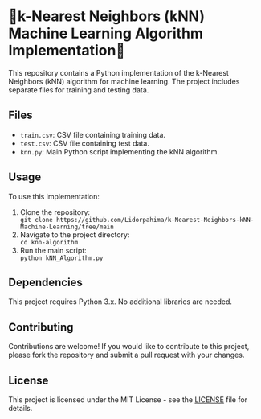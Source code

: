 
</head>
<body>
    <h1>🤖k-Nearest Neighbors (kNN) Machine Learning Algorithm Implementation🤖</h1>
    <p>This repository contains a Python implementation of the k-Nearest Neighbors (kNN) algorithm for machine learning. The project includes separate files for training and testing data.</p>
    <h2>Files</h2>
    <ul>
        <li><code>train.csv</code>: CSV file containing training data.</li>
        <li><code>test.csv</code>: CSV file containing test data.</li>
        <li><code>knn.py</code>: Main Python script implementing the kNN algorithm.</li>
    </ul>
    <h2>Usage</h2>
    <p>To use this implementation:</p>
    <ol>
        <li>Clone the repository:</li>
        <code>git clone https://github.com/Lidorpahima/k-Nearest-Neighbors-kNN-Machine-Learning/tree/main</code>
        <li>Navigate to the project directory:</li>
        <code>cd knn-algorithm</code>
        <li>Run the main script:</li>
        <code>python kNN_Algorithm.py</code>
    </ol>
    <h2>Dependencies</h2>
    <p>This project requires Python 3.x. No additional libraries are needed.</p>
    <h2>Contributing</h2>
    <p>Contributions are welcome! If you would like to contribute to this project, please fork the repository and submit a pull request with your changes.</p>
    <h2>License</h2>
    <p>This project is licensed under the MIT License - see the <a href="LICENSE">LICENSE</a> file for details.</p>
</body>
</html>
